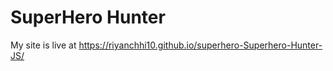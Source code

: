 # SuperHero Hunter

My site is live at https://riyanchhi10.github.io/superhero-Superhero-Hunter-JS/
